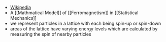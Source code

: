 + [Wikipedia](https://en.wikipedia.org/wiki/Ising_model)
+ A [[Mathmatical Model]] of [[Ferromagnetism]] in [[Statistical Mechanics]]
+ we represent particles in a lattice with each being spin-up or spin-down
+ areas of the lattice have varying energy levels which are calculated by measuring the spin of nearby particles
